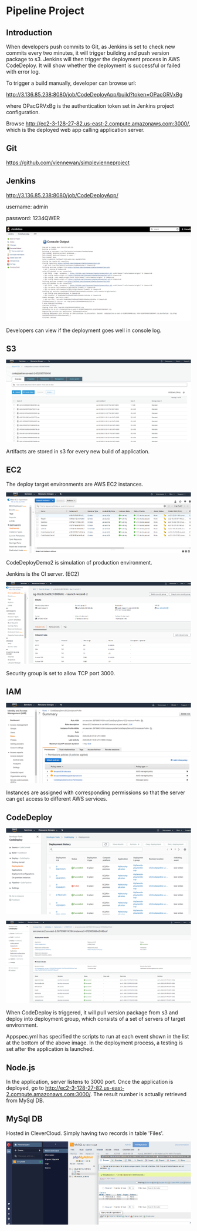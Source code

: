 # Pipeline Project

## Introduction

When developers push commits to Git, as Jenkins is set to check new commits every two minutes, it will trigger building and push version package to s3.
Jenkins will then trigger the deployment process in AWS CodeDeploy. It will show whether the deployment is successful or failed with error log. 

To trigger a build manually, developer can browse url: 

<http://3.136.85.238:8080/job/CodeDeployApp/build?token=OPacGRVxBg>

where OPacGRVxBg is the authentication token set in Jenkins project configuration.

Browse http://ec2-3-128-27-82.us-east-2.compute.amazonaws.com:3000/, which is the deployed web app calling application server.

## **Git**

<https://github.com/viennewan/simplevienneproject>

## **Jenkins**

<http://3.136.85.238:8080/job/CodeDeployApp/>

username: admin

password: 1234QWER

![1591684443363](/images/1591684443363.png)

Developers can view if the deployment goes well in console log.

## S3

![1591687895532](/images/1591687895532.png)

Artifacts are stored in s3 for every new build of application.

## EC2

The deploy target environments are AWS EC2 instances.

![1591683529212](/images/1591683529212.png)

CodeDeployDemo2 is simulation of production environment.

Jenkins is the CI server. (EC2)

![1591687144174](/images/1591687144174.png)

Security group is set to allow TCP port 3000.

## **IAM**

![1591683720582](/images/1591683720582.png)

Instances are assigned with corresponding permissions so that the server can get access to different AWS services.

## **CodeDeploy**

![1591683862911](/images/1591683862911.png)

![1591683908158](/images/1591683908158.png)

When CodeDeploy is triggered, it will pull version package from s3 and deploy into deployment group, which consists of a set of servers of target environment.

Appspec.yml has specified the scripts to run at each event shown in the list at the bottom of the above image. In the deployment process, a testing is set after the application is launched.

## Node.js

In the application, server listens to 3000 port. Once the application is deployed, go to <http://ec2-3-128-27-82.us-east-2.compute.amazonaws.com:3000/>. The result number is actually retrieved from MySql DB. 

## MySql DB

Hosted in CleverCloud. Simply having two records in table 'Files'.

![1591686969562](/images/1591686969562.png)